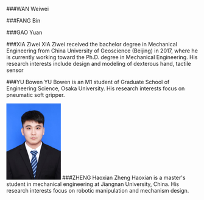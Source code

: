 

###WAN Weiwei


###FANG Bin


###GAO Yuan


###XIA Ziwei
XIA Ziwei received the bachelor degree in Mechanical Engineering from China University of Geoscience (Beijing) in 2017, where he is currently working toward the Ph.D. degree in Mechanical Engineering. His research interests include design and modeling of dexterous hand, tactile sensor


###YU Bowen
YU Bowen is an M1 student of Graduate School of Engineering Science, Osaka University. His research interests focus on pneumatic soft gripper. 

<img src="/imgs/ZhengHaoxian.jpg" alt="zhenghaoxian" height=200>
###ZHENG Haoxian
Zheng Haoxian is a master's student in mechanical engineering at Jiangnan University, China. His research interests focus on robotic manipulation and mechanism design.

